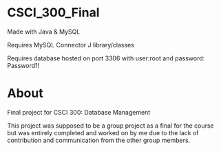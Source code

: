 # CSCI_300_Final
Made with Java & MySQL

Requires MySQL Connector J library/classes


Requires database hosted on port 3306 with user:root and password: Password1!

# About
Final project for CSCI 300: Database Management

This project was supposed to be a group project as a final for the course but was entirely completed and worked on by me due to the lack of contribution and communication from the other group members. 


